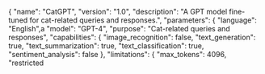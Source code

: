 {
  "name": "CatGPT",
  "version": "1.0",
  "description": "A GPT model fine-tuned for cat-related queries and responses.",
  "parameters": {
    "language": "English",a
    "model": "GPT-4",
    "purpose": "Cat-related queries and responses",
    "capabilities": {
      "image_recognition": false,
      "text_generation": true,
      "text_summarization": true,
      "text_classification": true,
      "sentiment_analysis": false
    },
    "limitations": {
      "max_tokens": 4096,
      "restricted
